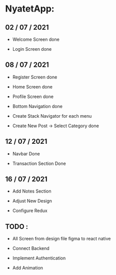 # NyatetApp:

## 02 / 07 / 2021

- Welcome Screen done

- Login Screen done

## 08 / 07 / 2021

- Register Screen done

- Home Screen done

- Profile Screen done

- Bottom Navigation done

- Create Stack Navigator for each menu

- Create New Post -> Select Category done

## 12 / 07 / 2021

- Navbar Done

- Transaction Section Done

## 16 / 07 / 2021

- Add Notes Section

- Adjust New Design

- Configure Redux


## TODO :

- All Screen from design file figma to react native

- Connect Backend

- Implement Authentication

- Add Animation
